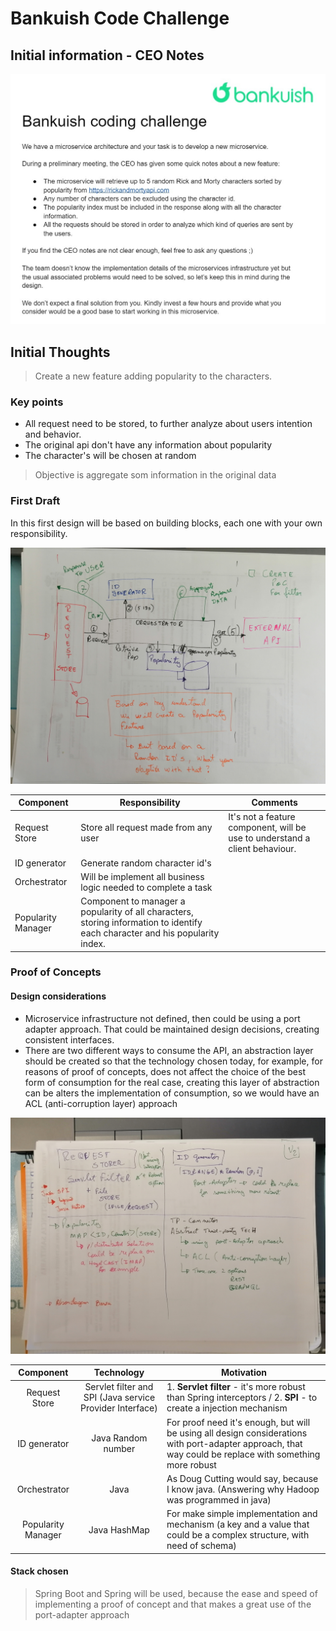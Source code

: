 # Bankuish Code Challenge

## Initial information - CEO Notes
![Alt text](doc/images/CHALLENGE.png)

## Initial Thoughts
>  Create a new feature adding popularity to the characters.

### Key points
* All request need to be stored, to further analyze about users intention and behavior.
* The original api don't have any information about popularity
* The character's will be chosen at random

> Objective is aggregate som information in the original data 

### First Draft
In this first design will be based on building blocks, each one with your own responsibility.

![Alt text](doc/images/draft_v1.jpg)

| Component | Responsibility | Comments |
| ----------- | ----------- | ----------- |
| Request Store |  Store all request made from any user | It's not a feature component, will be use to understand a client behaviour. |
| ID generator | Generate random character id's |  |
| Orchestrator | Will be implement all business logic needed to complete a task |  |
| Popularity Manager | Component to manager a popularity of all characters, storing information to identify each character and his popularity index.  |  |

### Proof of Concepts

#### Design considerations

* Microservice infrastructure not defined, then could be using a port adapter approach. That could be maintained design decisions, creating consistent interfaces.
* There are two different ways to consume the API, an abstraction layer should be created so that the technology chosen today, for example, for reasons of proof of concepts, does not affect the choice of the best form of consumption for the real case, creating this layer of abstraction can be alters the implementation of consumption, so we would have an ACL (anti-corruption layer) approach

![Alt text](doc/images/components_v1.jpg)

| Component | Technology | Motivation |
| :-----------: | :-----------: | ----------- |
| Request Store      | Servlet filter and SPI (Java service Provider Interface) |  1. **Servlet filter** - it's more robust than Spring interceptors / 2. **SPI** - to create a injection mechanism |
| ID generator       | Java Random number | For proof need it's enough, but will be using all design considerations with port-adapter approach,  that way could be replace with something more robust |
| Orchestrator       | Java | As Doug Cutting would say, because I know java. (Answering why Hadoop was programmed in java) |
| Popularity Manager | Java HashMap | For make simple implementation and mechanism (a key and a value that could be a complex structure, with need of schema) |

#### Stack chosen 
> Spring Boot and Spring will be used, because the ease and speed of implementing a proof of concept and that makes a great use of the port-adapter approach